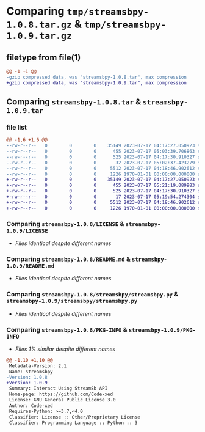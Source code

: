 # Comparing `tmp/streamsbpy-1.0.8.tar.gz` & `tmp/streamsbpy-1.0.9.tar.gz`

## filetype from file(1)

```diff
@@ -1 +1 @@
-gzip compressed data, was "streamsbpy-1.0.8.tar", max compression
+gzip compressed data, was "streamsbpy-1.0.9.tar", max compression
```

## Comparing `streamsbpy-1.0.8.tar` & `streamsbpy-1.0.9.tar`

### file list

```diff
@@ -1,6 +1,6 @@
--rw-r--r--   0        0        0    35149 2023-07-17 04:17:27.050923 streamsbpy-1.0.8/LICENSE
--rw-r--r--   0        0        0      455 2023-07-17 05:03:39.706863 streamsbpy-1.0.8/pyproject.toml
--rw-r--r--   0        0        0      525 2023-07-17 04:17:30.910327 streamsbpy-1.0.8/README.md
--rw-r--r--   0        0        0       32 2023-07-17 05:02:37.423279 streamsbpy-1.0.8/streamsbpy/__init__.py
--rw-r--r--   0        0        0     5512 2023-07-17 04:18:46.902612 streamsbpy-1.0.8/streamsbpy/streamsbpy.py
--rw-r--r--   0        0        0     1226 1970-01-01 00:00:00.000000 streamsbpy-1.0.8/PKG-INFO
+-rw-r--r--   0        0        0    35149 2023-07-17 04:17:27.050923 streamsbpy-1.0.9/LICENSE
+-rw-r--r--   0        0        0      455 2023-07-17 05:21:19.089983 streamsbpy-1.0.9/pyproject.toml
+-rw-r--r--   0        0        0      525 2023-07-17 04:17:30.910327 streamsbpy-1.0.9/README.md
+-rw-r--r--   0        0        0       17 2023-07-17 05:19:54.274304 streamsbpy-1.0.9/streamsbpy/__init__.py
+-rw-r--r--   0        0        0     5512 2023-07-17 04:18:46.902612 streamsbpy-1.0.9/streamsbpy/streamsbpy.py
+-rw-r--r--   0        0        0     1226 1970-01-01 00:00:00.000000 streamsbpy-1.0.9/PKG-INFO
```

### Comparing `streamsbpy-1.0.8/LICENSE` & `streamsbpy-1.0.9/LICENSE`

 * *Files identical despite different names*

### Comparing `streamsbpy-1.0.8/README.md` & `streamsbpy-1.0.9/README.md`

 * *Files identical despite different names*

### Comparing `streamsbpy-1.0.8/streamsbpy/streamsbpy.py` & `streamsbpy-1.0.9/streamsbpy/streamsbpy.py`

 * *Files identical despite different names*

### Comparing `streamsbpy-1.0.8/PKG-INFO` & `streamsbpy-1.0.9/PKG-INFO`

 * *Files 1% similar despite different names*

```diff
@@ -1,10 +1,10 @@
 Metadata-Version: 2.1
 Name: streamsbpy
-Version: 1.0.8
+Version: 1.0.9
 Summary: Interact Using StreamSb API
 Home-page: https://github.com/Code-xed
 License: GNU General Public License 3.0
 Author: Code-xed
 Requires-Python: >=3.7,<4.0
 Classifier: License :: Other/Proprietary License
 Classifier: Programming Language :: Python :: 3
```

